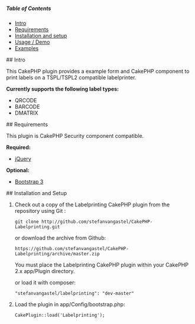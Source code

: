 ##### Table of Contents  
* [Intro](#intro)  
* [Requirements](#requirements)  
* [Installation and setup](#installation)  
* [Usage / Demo](#usage) 
* [Examples](#examples)  

<a name="intro"/>
## Intro

This CakePHP plugin provides a example form and CakePHP component to print labels on a TSPL/TSPL2 compatible labelprinter.

**Currently supports the following label types:**

* QRCODE
* BARCODE
* DMATRIX

<a name="requirements"/>
## Requirements

This plugin is CakePHP Security component compatible.

**Required:**

* [jQuery](http://jquery.com/)

**Optional:**

* [Bootstrap 3](http://getbootstrap.com)

<a name="installation"/>
## Installation and Setup

1. Check out a copy of the Labelprinting CakePHP plugin from the repository using Git :

	`git clone http://github.com/stefanvangastel/CakePHP-Labelprinting.git`

	or download the archive from Github: 

	`https://github.com/stefanvangastel/CakePHP-Labelprinting/archive/master.zip`

	You must place the Labelprinting CakePHP plugin within your CakePHP 2.x app/Plugin directory.
	
	or load it with composer:
	
	`"stefanvangastel/labelprinting": "dev-master"`

2. Load the plugin in app/Config/bootstrap.php:

	`CakePlugin::load('Labelprinting');`
